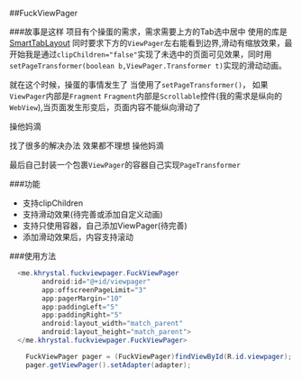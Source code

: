 ##FuckViewPager


###故事是这样
项目有个操蛋的需求，需求需要上方的Tab选中居中
使用的库是[SmartTabLayout](https://github.com/ogaclejapan/SmartTabLayout)
同时要求下方的`ViewPager`左右能看到边界,滑动有缩放效果，最开始我是通过`clipChildren="false"`实现了未选中的页面可见效果，同时用`setPageTransformer(boolean b,ViewPager.Transformer t)`实现的滑动动画。

就在这个时候，操蛋的事情发生了 当使用了`setPageTransformer()`， 如果`ViewPager`内部是`Fragment`
`Fragment`内部是`Scrollable`控件(我的需求是纵向的`WebView`),当页面发生形变后，页面内容不能纵向滑动了

操他妈滴

找了很多的解决办法 效果都不理想 操他妈滴

最后自己封装一个包裹`ViewPager`的容器自己实现`PageTransformer`

###功能
 * 支持clipChildren
 * 支持滑动效果(待完善或添加自定义动画)
 * 支持只使用容器，自己添加ViewPager(待完善)
 * 添加滑动效果后，内容支持滚动

###使用方法


```java
  <me.khrystal.fuckviewpager.FuckViewPager
        android:id="@+id/viewpager"
        app:offscreenPageLimit="3"
        app:pagerMargin="10"
        app:paddingLeft="5"
        app:paddingRight="5"
        android:layout_width="match_parent"
        android:layout_height="match_parent">
  </me.khrystal.fuckviewpager.FuckViewPager>
```

```java
    FuckViewPager pager = (FuckViewPager)findViewById(R.id.viewpager);
    pager.getViewPager().setAdapter(adapter);
```